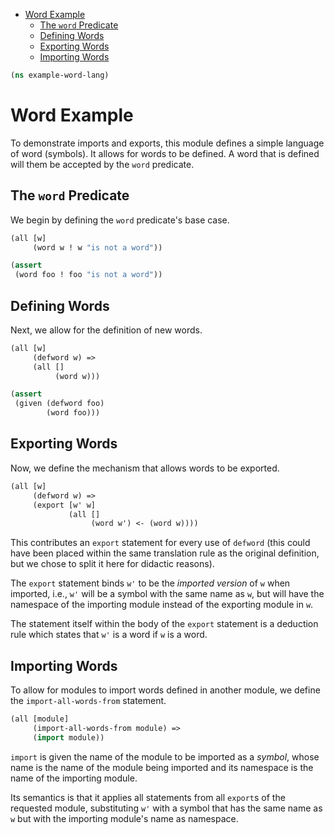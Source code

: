 * [Word Example](#word-example)
  * [The `word` Predicate](#the-`word`-predicate)
  * [Defining Words](#defining-words)
  * [Exporting Words](#exporting-words)
  * [Importing Words](#importing-words)
```clojure
(ns example-word-lang)

```
# Word Example

To demonstrate imports and exports, this module defines a simple language of
word (symbols). It allows for words to be defined. A word that is defined
will them be accepted by the `word` predicate.

## The `word` Predicate

We begin by defining the `word` predicate's base case.
```clojure
(all [w]
     (word w ! w "is not a word"))

(assert
 (word foo ! foo "is not a word"))

```
## Defining Words

Next, we allow for the definition of new words.
```clojure
(all [w]
     (defword w) =>
     (all []
          (word w)))

(assert
 (given (defword foo)
        (word foo)))

```
## Exporting Words

Now, we define the mechanism that allows words to be exported.
```clojure
(all [w]
     (defword w) =>
     (export [w' w]
             (all []
                  (word w') <- (word w))))

```
This contributes an `export` statement for every use of `defword` (this could
have been placed within the same translation rule as the original definition,
but we chose to split it here for didactic reasons).

The `export` statement binds `w'` to be the _imported version_ of `w` when
imported, i.e., `w'` will be a symbol with the same name as `w`, but will
have the namespace of the importing module instead of the exporting module in
`w`.

The statement itself within the body of the `export` statement is a deduction
rule which states that `w'` is a word if `w` is a word.

## Importing Words

To allow for modules to import words defined in another module, we define the
`import-all-words-from` statement.

```clojure
(all [module]
     (import-all-words-from module) =>
     (import module))

```
`import` is given the name of the module to be imported as a _symbol_, whose
name is the name of the module being imported and its namespace is the name
of the importing module.

Its semantics is that it applies all statements from all `export`s of the
requested module, substituting `w'` with a symbol that has the same name as
`w` but with the importing module's name as namespace.
